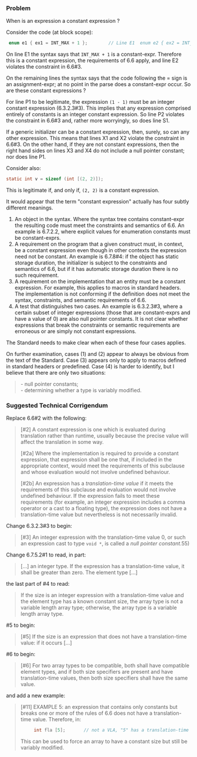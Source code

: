 ### Problem

When is an expression a constant expression ?

Consider the code (at block scope):

```c
 enum e1 { ex1 = INT_MAX + 1 };        // Line E1  enum e2 { ex2 = INT_MAX + (0, 1) };   // Line E2  char *p1 = (1 - 1);                   // Line P1  char *p2 = (42, 1 - 1);               // Line P2  short s1 = 42 + (0, 1);               // Line S1  p1 = (42, 1 - 1);                     // Line X1  s1 = (42, 69);                        // Line X2  p2 = 0;                               // Line X3  p2 = 1 - 1;                           // Line X4
```

On line E1 the syntax says that `INT_MAX + 1` is a constant-expr. Therefore this
is a constant expression, the requirements of 6.6 apply, and line E2 violates
the constraint in 6.6#3.

On the remaining lines the syntax says that the code following the \= sign is an
assignment-expr; at no point in the parse does a constant-expr occur. So are
these constant expressions ?

For line P1 to be legitimate, the expression `(1 - 1)` must be an integer
constant expression (6.3.2.3#3). This implies that any expression comprised
entirely of constants is an integer constant expression. So line P2 violates the
constraint in 6.6#3 and, rather more worryingly, so does line S1.

If a generic initializer can be a constant expression, then, surely, so can any
other expression. This means that lines X1 and X2 violate the constraint in
6.6#3. On the other hand, if they are not constant expressions, then the right
hand sides on lines X3 and X4 do not include a null pointer constant; nor does
line P1.

Consider also:

```c
static int v = sizeof (int [(2, 2)]);
```

This is legitimate if, and only if, `(2, 2)` is a constant expression.

It would appear that the term "constant expression" actually has four subtly
different meanings.

1. An object in the syntax. Where the syntax tree contains constant-expr the resulting code must meet the constraints and semantics of 6.6. An example is 6.7.2.2, where explicit values for enumeration constants must be constant-exprs.
2. A requirement on the program that a given construct must, in context, be a constant expression even though in other contexts the expression need not be constant. An example is 6.7.8#4: if the object has static storage duration, the initializer is subject to the constraints and semantics of 6.6, but if it has automatic storage duration there is no such requirement.
3. A requirement on the implementation that an entity must be a constant expression. For example, this applies to macros in standard headers. The implementation is not conforming if the definition does not meet the syntax, constraints, and semantic requirements of 6.6.
4. A test that distinguishes two cases. An example is 6.3.2.3#3, where a certain subset of integer expressions (those that are constant-exprs and have a value of 0\) are also null pointer constants. It is not clear whether expressions that break the constraints or semantic requirements are erroneous or are simply not constant expressions.

The Standard needs to make clear when each of these four cases applies.

On further examination, cases (1) and (2) appear to always be obvious from the
text of the Standard. Case (3) appears only to apply to macros defined in
standard headers or predefined. Case (4) is harder to identify, but I believe
that there are only two situations:

> \- null pointer constants;  
> \- determining whether a type is variably modified.

### Suggested Technical Corrigendum

Replace 6.6#2 with the following:

> \[#2\] A constant expression is one which is evaluated during translation rather
> than runtime, usually because the precise value will affect the translation in
> some way.
>
> \[#2a\] Where the implementation is required to provide a constant expression,
> that expression shall be one that, if included in the appropriate context, would
> meet the requirements of this subclause and whose evaluation would not involve
> undefined behaviour.
>
> \[#2b\] An expression has a *translation-time value* if it meets the
> requirements of this subclause and evaluation would not involve undefined
> behaviour. If the expression fails to meet these requirements (for example, an
> integer expression includes a comma operator or a cast to a floating type), the
> expression does not have a translation-time value but nevertheless is not
> necessarily invalid.

Change 6.3.2.3#3 to begin:

> \[#3\] An integer expression with the translation-time value 0, or such an
> expression cast to type `void *`, is called a *null pointer constant*.55)

Change 6.7.5.2#1 to read, in part:

> \[...\] an integer type. If the expression has a translation-time value, it
> shall be greater than zero. The element type \[...\]

the last part of #4 to read:

> If the size is an integer expression with a translation-time value and the
> element type has a known constant size, the array type is not a variable length
> array type; otherwise, the array type is a variable length array type.

#5 to begin:

> \[#5\] If the size is an expression that does not have a translation-time value:
> if it occurs \[...\]

#6 to begin:

> \[#6\] For two array types to be compatible, both shall have compatible element
> types, and if both size specifiers are present and have translation-time values,
> then both size specifiers shall have the same value.

and add a new example:

> \[#11\] EXAMPLE 5: an expression that contains only constants but breaks one or
> more of the rules of 6.6 does not have a translation-time value. Therefore, in:
>
> ```c
>      int fla [5];       // not a VLA, "5" has a translation-time value      int vla [(0, 5)];  // VLA, 6.6 forbids comma operators
> ```
>
> This can be used to force an array to have a constant size but still be variably
> modified.
